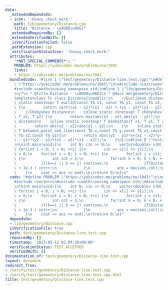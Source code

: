```yaml
---
data:
  _extendedDependsOn:
  - icon: ':heavy_check_mark:'
    path: lib/geometory/Distance.cpp
    title: "Distance - \u8DDD\u96E2"
  _extendedRequiredBy: []
  _extendedVerifiedWith: []
  _isVerificationFailed: false
  _pathExtension: cpp
  _verificationStatusIcon: ':heavy_check_mark:'
  attributes:
    '*NOT_SPECIAL_COMMENTS*': ''
    PROBLEM: https://yukicoder.me/problems/no/1041
    links:
    - https://yukicoder.me/problems/no/1041
  bundledCode: "#line 1 \"test/geometory/Distance-line.test.cpp\"\n#define PROBLEM\
    \ \"https://yukicoder.me/problems/no/1041\"\n\n#include <iostream>\n#include <vector>\n\
    #include <cmath>\nusing namespace std;\n#line 1 \"lib/geometory/Distance.cpp\"\
    \n/*\n * @title Distance - \u8DDD\u96E2\n * @docs md/geometory/Distance.md\n */\n\
    template<class T> class Distance{\npublic:\n    //Euclidean distance\n    inline\
    \ static constexpr T euclid(const T& x1, const T& y1, const T& x2, const T& y2)\
    \ {\n        return sqrt((x1 - x2)*(x1 - x2) + (y1 - y2)*(y1 - y2));\n    }\n\
    \    //Chebyshev distance\n    inline static constexpr T chebyshev(T x1, T y1,\
    \ T x2, T y2) {\n        return max(abs(x1 - x2),abs(y1 - y2));\n    }\n    //Manhattan\
    \ distance\n    inline static constexpr T manhattan(T x1, T y1, T x2, T y2) {\n\
    \        return abs(x1 - x2)+abs(y1 - y2);\n    }\n    inline static constexpr\
    \ T between_point_and_line(const T& x,const T& y,const T& x1,const T& y1,const\
    \ T& x2,const T& y2){\n        return abs((y2 - y1)*x+(x1 - x2)*y-(y2-y1)*x1+(x2-x1)*y1)/sqrt((y2\
    \ - y1)*(y2 - y1)+(x1 - x2)*(x1 - x2));\n    }\n};\n#line 8 \"test/geometory/Distance-line.test.cpp\"\
    \n\nint main(void){\n    int N; cin >> N;\n    vector<double> x(N),y(N);\n   \
    \ for(int i = 0; i < N; ++i) {\n        cin >> x[i] >> y[i];\n    }\n    int ans\
    \ = 0;\n    for(int i = 0; i < N; ++i) {\n        for(int j = i+1; j < N; ++j)\
    \ {\n            int cnt = 2;\n            for(int k = 0; k < N; ++k){\n     \
    \           if(k==i || k == j) continue;\n                if(Distance<long double>::between_point_and_line(x[i],y[i],x[j],y[j],x[k],y[k])\
    \ < 1e-3 ) cnt++;\n            }\n            ans = max(ans,cnt);\n        }\n\
    \    }\n    cout << ans << endl;\n\treturn 0;\n}\n"
  code: "#define PROBLEM \"https://yukicoder.me/problems/no/1041\"\n\n#include <iostream>\n\
    #include <vector>\n#include <cmath>\nusing namespace std;\n#include \"../../lib/geometory/Distance.cpp\"\
    \n\nint main(void){\n    int N; cin >> N;\n    vector<double> x(N),y(N);\n   \
    \ for(int i = 0; i < N; ++i) {\n        cin >> x[i] >> y[i];\n    }\n    int ans\
    \ = 0;\n    for(int i = 0; i < N; ++i) {\n        for(int j = i+1; j < N; ++j)\
    \ {\n            int cnt = 2;\n            for(int k = 0; k < N; ++k){\n     \
    \           if(k==i || k == j) continue;\n                if(Distance<long double>::between_point_and_line(x[i],y[i],x[j],y[j],x[k],y[k])\
    \ < 1e-3 ) cnt++;\n            }\n            ans = max(ans,cnt);\n        }\n\
    \    }\n    cout << ans << endl;\n\treturn 0;\n}"
  dependsOn:
  - lib/geometory/Distance.cpp
  isVerificationFile: true
  path: test/geometory/Distance-line.test.cpp
  requiredBy: []
  timestamp: '2023-05-12 02:04:26+09:00'
  verificationStatus: TEST_ACCEPTED
  verifiedWith: []
documentation_of: test/geometory/Distance-line.test.cpp
layout: document
redirect_from:
- /verify/test/geometory/Distance-line.test.cpp
- /verify/test/geometory/Distance-line.test.cpp.html
title: test/geometory/Distance-line.test.cpp
---
```

